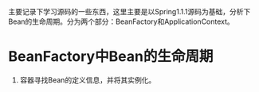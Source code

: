 主要记录下学习源码的一些东西，这里主要是以Spring1.1.1源码为基础，分析下Bean的生命周期。分为两个部分：BeanFactory和ApplicationContext。

# BeanFactory中Bean的生命周期
1. 容器寻找Bean的定义信息，并将其实例化。
